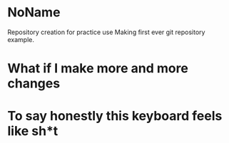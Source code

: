 # NoName
Repository creation for practice use
Making first ever git repository example.
# What if I make more and more changes
# To say honestly this keyboard feels like sh*t
